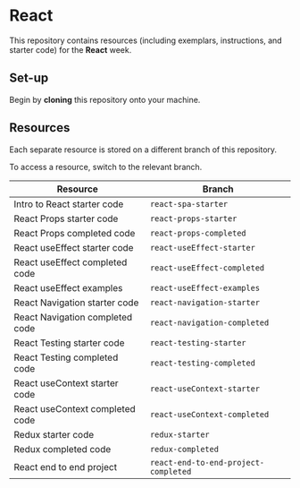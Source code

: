 # React

This repository contains resources (including exemplars, instructions, and starter code) for the **React** week.

## Set-up

Begin by **cloning** this repository onto your machine.

## Resources

Each separate resource is stored on a different branch of this repository.

To access a resource, switch to the relevant branch.

| Resource | Branch |
| --- | --- |
| Intro to React starter code | `react-spa-starter` |
| React Props starter code | `react-props-starter` |
| React Props completed code | `react-props-completed` |
| React useEffect starter code | `react-useEffect-starter` |
| React useEffect completed code | `react-useEffect-completed` |
| React useEffect examples | `react-useEffect-examples` |
| React Navigation starter code | `react-navigation-starter` |
| React Navigation completed code | `react-navigation-completed` |
| React Testing starter code | `react-testing-starter` |
| React Testing completed code | `react-testing-completed` |
| React useContext starter code | `react-useContext-starter` |
| React useContext completed code | `react-useContext-completed` |
| Redux starter code | `redux-starter` |
| Redux completed code | `redux-completed` |
| React end to end project | `react-end-to-end-project-completed` |
